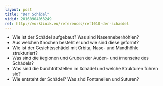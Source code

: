 ```yaml
---
layout: post
title: "Der Schädel"
vidid: 20160904033249
ref: http://vorklinik.eu/references/ref1010-der-schaedel
---
```

- Wie ist der Schädel aufgebaut? Was sind Nasennebenhöhlen?
- Aus welchen Knochen besteht er und wie sind diese geformt?
- Wie ist der Gesichtsschädel mit Orbita, Nase- und Mundhöhle strukturiert?
- Was sind die Regionen und Gruben der Außen- und Innenseite des Schädels?
- Was sind die Durchtrittstellen im Schädel und welche Strukturen führen sie?
- Wie entsteht der Schädel? Was sind Fontanellen und Suturen?

